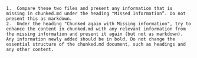	1.	Compare these two files and present any information that is missing in chunked.md under the heading "MIssed Information”. Do not present this as markdown.
	2.	Under the heading "Chunked again with Missing information", try to enhance the content in chunked.md with any relevant information from the missing information and present it again (but not as markdown). Any information newly added should be in bold. Do not change the essential structure of the chunked.md document, such as headings and any other content.
